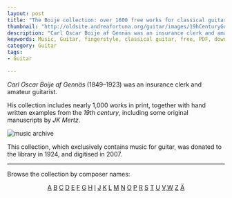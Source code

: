 ```yaml
---
layout: post
title: "The Boije collection: over 1600 free works for classical guitar"
thumbnail: "http://oldsite.andreafortuna.org/guitar/images/19hCenturyGuitar.jpg"
description: "Carl Oscar Boije af Gennäs was an insurance clerk and amateur guitarist. His collection includes nearly 1,000 works in print, together with hand written examples from the 19th century."
keywords: Music, Guitar, fingerstyle, classical guitar, free, PDF, downloads, Carl Oscar Boije af Gennäs, JK Mertz
category: Guitar
tags: 
- Guitar

---
```


*Carl Oscar Boije af Gennäs* (1849–1923) was an insurance clerk and amateur guitarist.

His collection includes nearly 1,000 works in print, together with hand written examples from the *19th century*, including some original manuscripts by *JK Mertz*. 

![music archive](http://oldsite.andreafortuna.org/guitar/images/19hCenturyGuitar.jpg)

This collection, which exclusively contains music for guitar, was donated to the library in 1924, and digitised in 2007.


<hr/>

Browse the collection by composer names:

<p align="center"><a title="Boijes samling A" href="http://musikverket.se/musikochteaterbiblioteket/ladda-ner-noter/boijes-samling/boijes-samling-a/" target="_blank">A</a> <a href="http://musikverket.se/musikochteaterbiblioteket/ladda-ner-noter/boijes-samling/boijes-samling-b/" target="_blank">B</a> <a href="http://musikverket.se/musikochteaterbiblioteket/ladda-ner-noter/boijes-samling/boijes-samling-c/" target="_blank">C</a> <a href="http://musikverket.se/musikochteaterbiblioteket/ladda-ner-noter/boijes-samling/boijes-samling-d/" target="_blank">D</a> <a href="http://musikverket.se/musikochteaterbiblioteket/ladda-ner-noter/boijes-samling/boijes-samling-e/" target="_blank">E</a> <a href="http://musikverket.se/musikochteaterbiblioteket/ladda-ner-noter/boijes-samling/boijes-samling-f/" target="_blank">F</a> <a href="http://musikverket.se/musikochteaterbiblioteket/ladda-ner-noter/boijes-samling/boijes-samling-g/" target="_blank">G</a> <a href="http://musikverket.se/musikochteaterbiblioteket/ladda-ner-noter/boijes-samling/boijes-samling-h/" target="_blank">H</a> <a href="http://musikverket.se/musikochteaterbiblioteket/ladda-ner-noter/boijes-samling/boijes-samling-i/" target="_blank">I</a> <a href="http://musikverket.se/musikochteaterbiblioteket/ladda-ner-noter/boijes-samling/boijes-samling-j/" target="_blank">J</a> <a href="http://musikverket.se/musikochteaterbiblioteket/ladda-ner-noter/boijes-samling/boijes-samling-k/" target="_blank">K</a> <a href="http://musikverket.se/musikochteaterbiblioteket/ladda-ner-noter/boijes-samling/boijes-samling-l/" target="_blank">L</a> <a href="http://musikverket.se/musikochteaterbiblioteket/ladda-ner-noter/boijes-samling/boijes-samling-m/" target="_blank">M</a> <a href="http://musikverket.se/musikochteaterbiblioteket/ladda-ner-noter/boijes-samling/boijes-samling-n/" target="_blank">N</a> <a href="http://musikverket.se/musikochteaterbiblioteket/ladda-ner-noter/boijes-samling/boijes-samling-o/" target="_blank">O</a> <a href="http://musikverket.se/musikochteaterbiblioteket/ladda-ner-noter/boijes-samling/boijes-samling-p/" target="_blank">P</a> <a href="http://musikverket.se/musikochteaterbiblioteket/ladda-ner-noter/boijes-samling/boijes-samling-r/" target="_blank">R</a> <a href="http://musikverket.se/musikochteaterbiblioteket/ladda-ner-noter/boijes-samling/boijes-samling-s/" target="_blank">S</a> <a href="http://musikverket.se/musikochteaterbiblioteket/ladda-ner-noter/boijes-samling/boijes-samling-t/" target="_blank">T</a> <a href="http://musikverket.se/musikochteaterbiblioteket/ladda-ner-noter/boijes-samling/boijes-samling-u/" target="_blank">U</a> <a href="http://musikverket.se/musikochteaterbiblioteket/ladda-ner-noter/boijes-samling/boijes-samling-v-w/" target="_blank">V,W</a> <a href="http://musikverket.se/musikochteaterbiblioteket/ladda-ner-noter/boijes-samling/boijes-samling-z/" target="_blank">Z</a> <a href="http://musikverket.se/musikochteaterbiblioteket/ladda-ner-noter/boijes-samling/boijes-samling-a-2/" target="_blank">Ä</a></p>